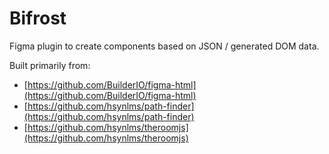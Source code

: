 # Bifrost
Figma plugin to create components based on JSON / generated DOM data.

Built primarily from:

* [https://github.com/BuilderIO/figma-html](https://github.com/BuilderIO/figma-html)
* [https://github.com/hsynlms/path-finder](https://github.com/hsynlms/path-finder)
* [https://github.com/hsynlms/theroomjs](https://github.com/hsynlms/theroomjs)
